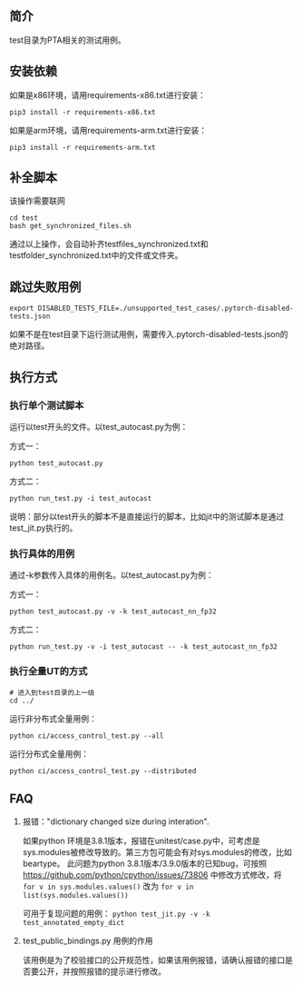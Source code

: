 ## 简介
test目录为PTA相关的测试用例。
## 安装依赖

如果是x86环境，请用requirements-x86.txt进行安装：

`pip3 install -r requirements-x86.txt`

如果是arm环境，请用requirements-arm.txt进行安装：

`pip3 install -r requirements-arm.txt`

## 补全脚本
该操作需要联网
```
cd test
bash get_synchronized_files.sh
```
通过以上操作，会自动补齐testfiles_synchronized.txt和testfolder_synchronized.txt中的文件或文件夹。
## 跳过失败用例
`export DISABLED_TESTS_FILE=./unsupported_test_cases/.pytorch-disabled-tests.json`

如果不是在test目录下运行测试用例，需要传入.pytorch-disabled-tests.json的绝对路径。
## 执行方式
### 执行单个测试脚本
运行以test开头的文件。以test_autocast.py为例：

方式一：

`python test_autocast.py`


方式二：

`python run_test.py -i test_autocast`

说明：部分以test开头的脚本不是直接运行的脚本，比如jit中的测试脚本是通过test_jit.py执行的。

### 执行具体的用例
通过-k参数传入具体的用例名。以test_autocast.py为例：

方式一：

`python test_autocast.py -v -k test_autocast_nn_fp32`

方式二：

`python run_test.py -v -i test_autocast -- -k test_autocast_nn_fp32`

### 执行全量UT的方式
```
# 进入到test目录的上一级
cd ../
```

运行非分布式全量用例：

```
python ci/access_control_test.py --all
```

运行分布式全量用例：

```
python ci/access_control_test.py --distributed
```

## FAQ
1. 报错："dictionary changed size during interation".  

    如果python 环境是3.8.1版本，报错在unitest/case.py中，可考虑是sys.modules被修改导致的。第三方包可能会有对sys.modules的修改，比如beartype。 
    此问题为python 3.8.1版本/3.9.0版本的已知bug，可按照 https://github.com/python/cpython/issues/73806 中修改方式修改，将
    `for v in sys.modules.values()` 
    改为
    `for v in list(sys.modules.values())`

    可用于复现问题的用例：
    `python test_jit.py -v -k test_annotated_empty_dict`

2. test_public_bindings.py 用例的作用

    该用例是为了校验接口的公开规范性，如果该用例报错，请确认报错的接口是否要公开，并按照报错的提示进行修改。
